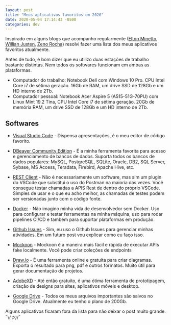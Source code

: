 ```yaml
---
layout: post
title: "Meus aplicativos favoritos em 2020"
date: 2020-05-04 17:14:43 -0500
categories: dev
---
```


Inspirado em alguns blogs que acompanho regularmente ([Elton Minetto](https://medium.com/@eminetto/aplicativos-indispens%C3%A1veis-em-2016-c3b71c058752), [Willian Justen](https://willianjusten.com.br/meu-setup/), [Zeno Rocha](https://medium.com/@zenorocha/my-top-apps-for-2017-62473cf873a4)) resolvi fazer uma lista dos meus aplicativos favoritos atualmente.

Antes de tudo, é bom dizer que eu utilizo duas estações de trabalho bastante distintas. Nem todos os softwares funcionam em ambas as plataformas.

- Computador do trabalho: Notebook Dell com Windows 10 Pro. CPU Intel Core i7 de sétima geração. 16Gb de RAM, um drive SSD de 128Gb e um HD interno de 2Tb.
- Computador pessoal: Notebook Acer Aspire 5 (A515-51G-70PU) com Linux Mint 19.2 Tina, CPU Intel Core i7 de sétima geração. 20Gb de memória RAM, um drive SSD de 128Gb e um HD interno de 2Tb.

## Softwares

- [Visual Studio Code](https://code.visualstudio.com/) - Dispensa apresentações, é o meu editor de código favorito.

- [DBeaver Community Edition](https://dbeaver.io/) - É a minha ferramenta favorita para acesso e gerenciamento de bancos de dados. Suporta todos os bancos de dados populares: MySQL, PostgreSQL, SQLite, Oracle, DB2, SQL Server, Sybase, MS Access, Teradata, Firebird, Apache Hive, etc.

- [REST Client](https://marketplace.visualstudio.com/items?itemName=humao.rest-client) - Não é necessariamente um software, mas sim um plugin do VSCode que substitui o uso do Postman na maioria das vezes. Você consegue testar chamadas a APIS Rest de dentro do próprio VSCode. Simples de usar e o que eu acho melhor, as chamadas de testes podem ser versionadas junto com o código fonte.

- [Docker](https://www.docker.com/) - Não imagino minha vida de desenvolvedor sem Docker. Uso para configurar e testar ferramentas na minha máquina, uso para rodar pipelines CI/CD e também para suportar plataformas em produção.

- [Github Issues](http://github.com/) - Sim, eu uso o Github Issues para gerenciar minhas atividades. Em um futuro post vou explicar como eu faço isso.

- [Mockoon](https://mockoon.com/) - Mockoon é a maneira mais fácil e rápida de executar APIs fake localmente. Você pode criar coleções de endpoints 

- [Draw.io](http://draw.io/) - É uma ferramenta online e gratuita para criar diagramas. Exporta o resultado para png, pdf e outros formatos. Muito útil para gerar documentação de projetos.

- [AdobeXD](https://www.adobe.com/br/products/xd.html) - Até então gratuito, é uma ótima ferramenta de prototipagem, criação de designs para sites, aplicativos móveis e desktop.

- [Google Drive](https://drive.google.com/) - Todos os meus arquivos importantes são salvos no Google Drive. Atualmente eu tenho o plano de 200Gb.


Alguns aplicativos ficaram fora da lista para não deixar o post muito grande.  ¯\\_(ツ)_/¯